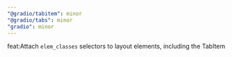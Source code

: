 ```yaml
---
"@gradio/tabitem": minor
"@gradio/tabs": minor
"gradio": minor
---
```


feat:Attach `elem_classes` selectors to layout elements, including the TabItem
